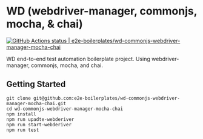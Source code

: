 # WD (webdriver-manager, commonjs, mocha, & chai)

[![GitHub Actions status | e2e-boilerplates/wd-commonjs-webdriver-manager-mocha-chai](https://github.com//e2e-boilerplates/wd-commonjs-webdriver-manager-mocha-chai/workflows/NodeCI/badge.svg)](https://github.com//e2e-boilerplates/wd-commonjs-webdriver-manager-mocha-chai/actions?workflow=NodeCI)

WD end-to-end test automation boilerplate project. Using webdriver-manager, commonjs, mocha, and chai.

## Getting Started

    git clone git@github.com:e2e-boilerplates/wd-commonjs-webdriver-manager-mocha-chai.git
    cd wd-commonjs-webdriver-manager-mocha-chai
    npm install
    npm run upadte-webderiver
    npm run start-webderiver
    npm run test
